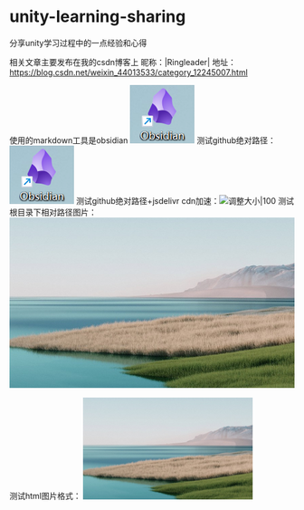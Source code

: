 # unity-learning-sharing
分享unity学习过程中的一点经验和心得

相关文章主要发布在我的csdn博客上 昵称：|Ringleader| 地址：https://blog.csdn.net/weixin_44013533/category_12245007.html

使用的markdown工具是obsidian ![obsidian](./image/obsidian.png)
测试github绝对路径：![调整大小|100](https://github.com/RingleaderWang/unity-learning-sharing/blob/main/image/obsidian.png)
测试github绝对路径+jsdelivr cdn加速：![调整大小|100](https://cdn.jsdelivr.net/gh/RingleaderWang/unity-learning-sharing/blob/main/image/obsidian.png)
测试根目录下相对路径图片：![test图片调整大小|100](test2.png)


测试html图片格式：
<img src="./test2.png" alt="描述" width="300" />
